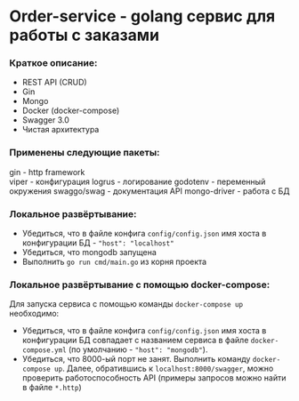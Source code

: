 # Order-service - golang сервис для работы с заказами

### Краткое описание:

- REST API (CRUD)
- Gin
- Mongo
- Docker (docker-compose)
- Swagger 3.0
- Чистая архитектура

### Применены следующие пакеты:

gin - http framework  
viper - конфигурация
logrus - логирование
godotenv - переменный окружения
swaggo/swag - документация API
mongo-driver - работа с БД

### Локальное развёртывание:

- Убедиться, что в файле конфига `config/config.json` имя хоста в конфигурации БД - `"host": "localhost"`
- Убедиться, что mongodb запущена
- Выполнить `go run cmd/main.go` из корня проекта

### Локальное развёртывание с помощью docker-compose:

Для запуска сервиса с помощью команды `docker-compose up` необходимо:
- Убедиться, что в файле конфига `config/config.json` имя хоста в конфигурации БД совпадает с названием сервиса в файле `docker-compose.yml` (по умолчанию - `"host": "mongodb"`).
- Убедиться, что 8000-ый порт не занят.
Выполнить команду `docker-compose up`.
Далее, обратившись к `localhost:8000/swagger`, можно проверить работоспособность API (примеры запросов можно найти в файле `*.http`)